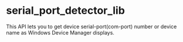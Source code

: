 # serial_port_detector_lib
This API lets you to get device serial-port(com-port) number or device name as Windows Device Manager displays.
